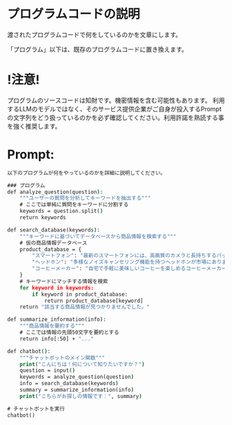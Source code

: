 # プログラムコードの説明

渡されたプログラムコードで何をしているのかを文章にします。

「プログラム」以下は、既存のプログラムコードに置き換えます。

# !注意!
プログラムのソースコードは知財です。機密情報を含む可能性もあります。
利用するLLMのモデルではなく、そのサービス提供企業がご自身が投入するPromptの文字列をどう扱っているのかを必ず確認してください。利用許諾を熟読する事を強く推奨します。

# Prompt:

```cmd
以下のプログラムが何をやっているのかを詳細に説明してください。

### プログラム
def analyze_question(question):
    """ユーザーの質問を分析してキーワードを抽出する"""
    # ここでは単純に質問をキーワードに分割する
    keywords = question.split()
    return keywords

def search_database(keywords):
    """キーワードに基づいてデータベースから商品情報を検索する"""
    # 仮の商品情報データベース
    product_database = {
        "スマートフォン": "最新のスマートフォンには、高画質のカメラと長持ちするバッテリーがあります。",
        "ヘッドホン": "多様なノイズキャンセリング機能を持つヘッドホンが市場にあります。",
        "コーヒーメーカー": "自宅で手軽に美味しいコーヒーを楽しめるコーヒーメーカーが人気です。"
    }
    # キーワードにマッチする情報を検索
    for keyword in keywords:
        if keyword in product_database:
            return product_database[keyword]
    return "該当する商品情報が見つかりませんでした。"

def summarize_information(info):
    """商品情報を要約する"""
    # ここでは情報の先頭50文字を要約とする
    return info[:50] + "..."

def chatbot():
    """チャットボットのメイン関数"""
    print("こんにちは！何について知りたいですか？")
    question = input()
    keywords = analyze_question(question)
    info = search_database(keywords)
    summary = summarize_information(info)
    print("こちらがお探しの情報です：", summary)

# チャットボットを実行
chatbot()
```